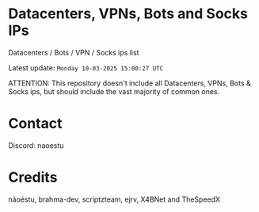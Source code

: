 # Datacenters, VPNs, Bots and Socks IPs
 
Datacenters / Bots / VPN / Socks ips list

Latest update: `Monday 10-03-2025 15:00:27 UTC` 

ATTENTION: This repository doesn't include all Datacenters, VPNs, Bots & Socks ips, 
but should include the vast majority of common ones.

# Contact
Discord: naoestu

# Credits
nãoéstu, brahma-dev, scriptzteam, ejrv, X4BNet and TheSpeedX
